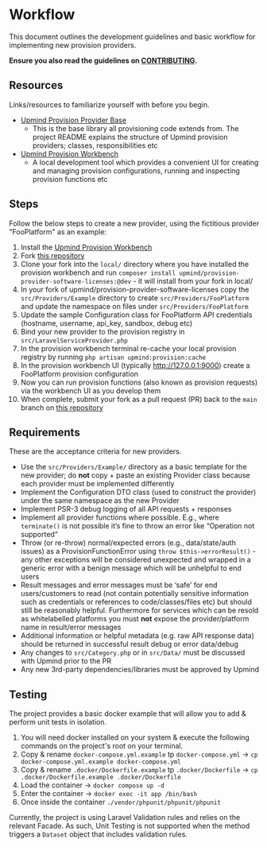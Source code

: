 # Workflow

This document outlines the development guidelines and basic workflow for implementing
new provision providers.

**Ensure you also read the guidelines on [CONTRIBUTING](CONTRIBUTING.md).**

## Resources

Links/resources to familiarize yourself with before you begin.

- [Upmind Provision Provider Base](https://github.com/upmind-automation/provision-provider-base#readme)
  - This is the base library all provisioning code extends from. The project README explains the structure of Upmind provision providers; classes, responsibilities etc
- [Upmind Provision Workbench](https://github.com/upmind-automation/provision-workbench#readme)
  - A local development tool which provides a convenient UI for creating and managing provision configurations, running and inspecting provision functions etc

## Steps

Follow the below steps to create a new provider, using the fictitious provider "FooPlatform" as an example:

1. Install the [Upmind Provision Workbench](https://github.com/upmind-automation/provision-workbench#readme)
2. Fork [this repository](https://github.com/upmind-automation/provision-provider-software-licenses)
3. Clone your fork into the `local/` directory where you have installed the provision workbench and run `composer install upmind/provision-provider-software-licenses:@dev` - it will install from your fork in local/
4. In your fork of upmind/provision-provider-software-licenses copy the `src/Providers/Example` directory to create `src/Providers/FooPlatform` and update the namespace on files under `src/Providers/FooPlatform`
5. Update the sample Configuration class for FooPlatform API credentials (hostname, username, api_key, sandbox, debug etc)
6. Bind your new provider to the provision registry in `src/LaravelServiceProvider.php`
7. In the provision workbench terminal re-cache your local provision registry by running `php artisan upmind:provision:cache`
8. In the provision workbench UI (typically http://127.0.0.1:9000) create a FooPlatform provision configuration
9. Now you can run provision functions (also known as provision requests) via the workbench UI as you develop them
10. When complete, submit your fork as a pull request (PR) back to the `main` branch on [this repository](https://github.com/upmind-automation/provision-provider-software-licenses)

## Requirements

These are the acceptance criteria for new providers.

- Use the `src/Providers/Example/` directory as a basic template for the new provider; do **not** copy + paste an existing Provider class because each provider must be implemented differently
- Implement the Configuration DTO class (used to construct the provider) under the same namespace as the new Provider
- Implement PSR-3 debug logging of all API requests + responses
- Implement all provider functions where possible. E.g., where `terminate()` is not possible it’s fine to throw an error like “Operation not supported”
- Throw (or re-throw) normal/expected errors (e.g., data/state/auth issues) as a ProvisionFunctionError using `throw $this->errorResult()` - any other exceptions will be considered unexpected and wrapped in a generic error with a benign message which will be unhelpful to end users
- Result messages and error messages must be ‘safe’ for end users/customers to read (not contain potentially sensitive information such as  credentials or references to code/classes/files etc) but should still be reasonably helpful. Furthermore for services which can be resold as whitelabelled platforms you must **not** expose the provider/platform name in result/error messages
- Additional information or helpful metadata (e.g. raw API response data) should be returned in successful result debug or error data/debug
- Any changes to `src/Category.php` or in `src/Data/` must be discussed with Upmind prior to the PR
- Any new 3rd-party dependencies/libraries must be approved by Upmind

## Testing

The project provides a basic docker example that will allow you to add & perform unit tests in isolation.

1. You will need docker installed on your system & execute the following commands on the project's root on your terminal.
2. Copy & rename `docker-compose.yml.example` tp `docker-compose.yml` -> `cp docker-compose.yml.example docker-compose.yml`
3. Copy & rename `.docker/Dockerfile.example` tp `.docker/Dockerfile` -> `cp .docker/Dockerfile.example .docker/Dockerfile`
4. Load the container -> `docker compose up -d`
5. Enter the container -> `docker exec -it app /bin/bash`
6. Once inside the container `./vendor/phpunit/phpunit/phpunit`

Currently, the project is using Laravel Validation rules and relies on the relevant Facade.
As such, Unit Testing is not supported when the method triggers a `Dataset` object that includes validation rules.
